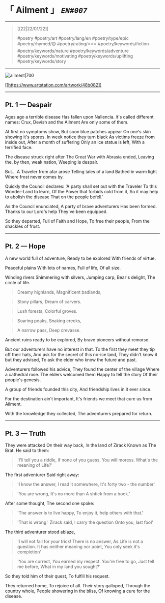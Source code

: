 # &#12300; Ailment &#12301; *`EN#007`*

---

> [[22|22/01/22]]
> 
> #poetry 
> #poetry/art 
> #poetry/lang/en 
> #poetry/type/epic 
> #poetry/rhymed/🟡 
> #poetry/rating/⭐⭐⭐ 
> #poetry/keywords/fiction  #poetry/keywords/nature #poetry/keywords/adventure #poetry/keywords/motivating  #poetry/keywords/uplifting  #poetry/keywords/story 

---

![ailment|700](https://cdna.artstation.com/p/assets/images/images/028/017/188/large/chang-wei-chen-red-dragon-scene-0627-2300.jpg?1593243012)

[[https://www.artstation.com/artwork/48b082]]

---
## Pt. 1 — Despair
Ages ago a terrible disease
Has fallen upon Nallencia.
It's called different names:
Crux, Devish and the Ailment
Are only some of them.

At first no symptoms show,
But soon blue patches appear
On one's skin showing it's spores.
In week notice they turn black
As victims freeze from inside out,
After a month of suffering
Only an ice statue is left,
With a terrified face.

The disease struck right after
The Great War with Abrasia ended,
Leaving the, by then, weak nation,
Weeping is despair.

But...
A Traveler from afar arose
Telling tales of a land
Bathed in warm light
Where frost never comes by.

Quickly the Council declares:
'A party shall set out with the Traveler
To this Wonder-Land to learn,
Of the Power that forbids cold from it,
So it may help to abolish the disease
That on the people befell.'

As the Council enunciated,
A party of brave adventurers
Has been formed.
Thanks to our Lord's help
They've been equipped.

So they departed,
Full of Faith and Hope,
To free their people,
From the shackles of frost.

---
## Pt. 2 — Hope
A new world full of adventure,
Ready to be explored
With friends of virtue.

Peaceful plains
With lots of names,
Full of life,
Of all size.

Winding rivers
Shimmering with silvers,
Jumping carp,
Bear's delight,
The circle of life.

> Dreamy highlands,
> Magnificent badlands,

> Stony pillars,
> Dream of carvers.

> Lush forests,
> Colorful groves.

> Soaring peaks,
> Snaking creeks,

> A narrow pass,
> Deep crevasse.

Ancient ruins ready to be explored,
By brave pioneers without remorse.

But our adventurers have no interest in that.
To the first they meet they tip off their hats,
And ask for the secret of this no-ice land,
They didn't know it but they advised,
To ask the elder who know the future and past.

Adventurers followed his advice,
They found the center of the village
Where a cathedral rose.
The elders welcomed them
Happy to tell the story
Of their people's genesis.

A group of friends founded this city,
And friendship lives in it ever since.

For the destination ain't important,
It's friends we meet that cure us from Ailment.

With the knowledge they collected,
The adventurers prepared for return.

---
## Pt. 3 — Truth
They were attacked
On their way back,
In the land of Zirack
Known as The Brat.
He said to them:

> 'I'll tell you a riddle,
> If none of you guess,
> You will moress.
> What's the meaning of Life?'

The first adventurer
Said right away:
> 'I know the answer,
> I read it somewhere,
> It's forty two - the number.'

> 'You are wrong,
> It's no more than
> A shtick from a book.'

After some thought,
The second one spoke:
> 'The answer is to live happy,
> To enjoy it, help others with that.'

> 'That is wrong.'
> Zirack said,
> I carry the question
> Onto you, last fool'

The third adventurer stood ablaze,
> 'I will not fall for your trick!
> There is no answer,
> As Life is not a question.
> It has neither meaning nor point,
> You only seek it's completion'

> 'You are correct,
> You earned my respect.
> You're free to go,
> Just tell me before,
> What in my land you sought?'

So they told him of their quest,
To fulfill his request.

They returned home,
To rejoice of all.
Their story galloped,
Through the country whole,
People showering in the bliss,
Of knowing a cure for the disease.